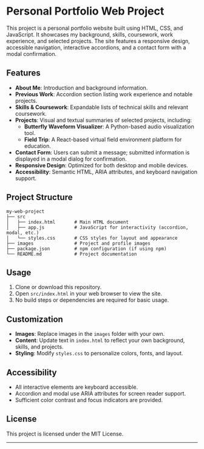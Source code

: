 # Personal Portfolio Web Project

This project is a personal portfolio website built using HTML, CSS, and JavaScript. It showcases my background, skills, coursework, work experience, and selected projects. The site features a responsive design, accessible navigation, interactive accordions, and a contact form with a modal confirmation.

## Features

- **About Me**: Introduction and background information.
- **Previous Work**: Accordion section listing work experience and notable projects.
- **Skills & Coursework**: Expandable lists of technical skills and relevant coursework.
- **Projects**: Visual and textual summaries of selected projects, including:
  - **Butterfly Waveform Visualizer**: A Python-based audio visualization tool.
  - **Field Trip**: A React-based virtual field environment platform for education.
- **Contact Form**: Users can submit a message; submitted information is displayed in a modal dialog for confirmation.
- **Responsive Design**: Optimized for both desktop and mobile devices.
- **Accessibility**: Semantic HTML, ARIA attributes, and keyboard navigation support.

## Project Structure

```
my-web-project
├── src
│   ├── index.html       # Main HTML document
│   ├── app.js           # JavaScript for interactivity (accordion, modal, etc.)
│   └── styles.css       # CSS styles for layout and appearance
├── images               # Project and profile images
├── package.json         # npm configuration (if using npm)
└── README.md            # Project documentation
```

## Usage

1. Clone or download this repository.
2. Open `src/index.html` in your web browser to view the site.
3. No build steps or dependencies are required for basic usage.

## Customization

- **Images**: Replace images in the `images` folder with your own.
- **Content**: Update text in `index.html` to reflect your own background, skills, and projects.
- **Styling**: Modify `styles.css` to personalize colors, fonts, and layout.

## Accessibility

- All interactive elements are keyboard accessible.
- Accordion and modal use ARIA attributes for screen reader support.
- Sufficient color contrast and focus indicators are provided.

## License

This project is licensed under the MIT License.

---
